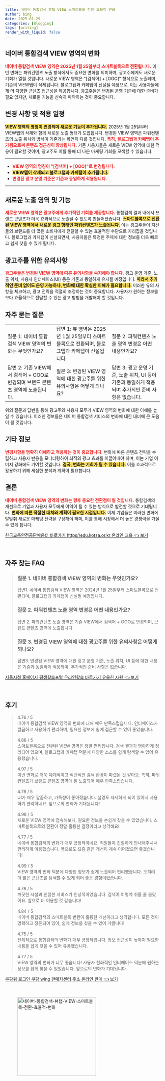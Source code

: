 ```yaml
---
title: 네이버 통합검색 뷰탭 VIEW 스마트블록 전환 효율적 변화
author: bing
date: 2025-01-29
categories: [Blogging]
tags: [writing]
render_with_liquid: false
---
```



<h2 id='네이버_통합검색_VIEW_영역의_변화'>네이버 통합검색 VIEW 영역의 변화</h2>

<p><b><span style="color: #ee2323;">네이버 통합검색 VIEW 영역은 2025년 1월 25일부터 스마트블록으로 전환됩니다.</span></b> 이번 변화는 파워컨텐츠 노출 방식에서도 중요한 변화를 의미하며, 광고주에게도 새로운 기회가 열릴 것입니다. 새로운 VIEW 영역은 "[검색어] + [OOO]" 형식으로 노출되며, 기존의 VIEW탭이 삭제됩니다. 블로그탭과 카페탭이 신설될 예정으로, 이는 사용자들에게 더 다양한 콘텐츠 접근성을 제공합니다. 광고주들은 변경된 운영 기준에 대한 준비가 필요 없지만, 새로운 기능을 신속히 파악하는 것이 중요합니다.</p>

<h2 id='변경_사항_및_적용_일정'>변경 사항 및 적용 일정</h2>

<p><b><span style="background-color: #ffe066;">VIEW 영역의 명칭이 변경되며 새로운 기능이 추가됩니다.</span></b> 2025년 1월 25일부터 VIEW탭의 삭제와 함께 새로운 노출 형태가 도입됩니다. 변경된 VIEW 영역은 파워컨텐츠의 노출 위치와 방식이 기존과는 확연히 다를 것입니다. <b><span style="color: #ee2323;">특히, 블로그탭과 카페탭이 추가됨으로써 콘텐츠 접근성이 향상됩니다.</span></b> 기존 사용자들은 새로운 VIEW 영역에 대한 적응이 필요할 것이며, 광고주도 이를 통해 더 나은 마케팅 기회를 모색할 수 있습니다.</p>

<hr />

<ul>
    <li><b><span style="color: #ee2323;">VIEW 영역의 명칭이 "[검색어] + [OOO]"로 변경됩니다.</span></b></li>
    <li><b><span style="background-color: #ffe066;">VIEW탭이 삭제되고 블로그탭과 카페탭이 추가됩니다.</span></b></li>
    <li><b><span style="color: #ee2323;">변경된 광고 운영 기준은 기존과 동일하게 적용됩니다.</span></b></li>
</ul>

<hr />

<h2 id='새로운_노출_영역_및_기능'>새로운 노출 영역 및 기능</h2>

<p><b><span style="color: #ee2323;">새로운 VIEW 영역은 광고주에게 추가적인 기회를 제공합니다.</span></b> 통합검색 결과 내에서 브랜드 콘텐츠가 더욱 효과적으로 노출될 수 있도록 만들어졌습니다. <b><span style="background-color: #ffe066;">스마트블록으로 전환된 VIEW 영역에서 새로운 광고 형태인 파워컨텐츠가 노출됩니다.</span></b> 이는 광고주들이 자신들의 브랜드를 더 많은 소비자에게 전달할 수 있는 효율적인 수단으로 자리잡을 것입니다. 블로그탭과 카페탭이 신설되면서, 사용자들은 특정한 주제에 대한 정보를 더욱 빠르고 쉽게 찾을 수 있게 됩니다.</p>

<h2 id='광고주를_위한_유의사항'>광고주를 위한 유의사항</h2>

<p><b><span style="color: #ee2323;">광고주들은 변경된 VIEW 영역에 따른 유의사항을 숙지해야 합니다.</span></b> 광고 운영 기준, 노출 위치, 사용자 인터페이스(UI) 등은 기존과 동일하게 유지될 예정입니다. <b><span style="background-color: #ffe066;">따라서 추가적인 준비 없어도 운영 가능하나, 변화에 대한 확실한 이해가 필요합니다.</span></b> 이러한 유의 사항을 체크하고, 광고 전략을 적절히 조정하는 것이 중요합니다. 사용자가 원하는 정보를 보다 효율적으로 전달할 수 있는 광고 방법을 개발해야 할 것입니다.</p>

<h2 id='자주_묻는_질문'>자주 묻는 질문</h2>

<table>
    <tr>
        <td>질문 1: 네이버 통합검색 VIEW 영역의 변화는 무엇인가요?</td>
        <td>답변 1: 뷰 영역은 2025년 1월 25일부터 스마트블록으로 전환되며, 블로그탭과 카페탭이 신설됩니다.</td>
        <td>질문 2: 파워컨텐츠 노출 영역 변경은 어떤 내용인가요?</td>
    </tr>
    <tr>
        <td>답변 2: 기존 VIEW에서 검색어 + OOO로 변경되며 브랜드 콘텐츠 영역에 노출됩니다.</td>
        <td>질문 3: 변경된 VIEW 영역에 대한 광고주를 위한 유의사항은 어떻게 되나요?</td>
        <td>답변 3: 광고 운영 기준, 노출 위치, UI 등이 기존과 동일하게 적용되며 추가적인 준비 사항은 없습니다.</td>
    </tr>
</table>

<p>위의 질문과 답변을 통해 광고주와 사용자 모두가 VIEW 영역의 변화에 대한 이해를 높일 수 있습니다. 이러한 정보들은 네이버 통합검색 서비스의 변화에 대한 대비에 큰 도움이 될 것입니다.</p>

<h2 id='기타_정보'>기타 정보</h2>

<p><b><span style="color: #ee2323;">변경사항을 명확히 이해하고 적응하는 것이 중요합니다.</span></b> 변화에 따른 콘텐츠 전략을 수립하고 사용자 반응을 모니터링하여 최적의 광고 효과를 이끌어내야 하며, 이는 기업 이미지 강화에도 기여할 것입니다. <b><span style="background-color: #ffe066;">결국, 변화는 기회가 될 수 있습니다.</span></b> 이를 효과적으로 활용하기 위해 세심한 분석과 계획이 필요합니다.</p>

<h2 id='결론'>결론</h2>

<p><b><span style="color: #ee2323;">네이버 통합검색 VIEW 영역의 변화는 향후 중요한 전환점이 될 것입니다.</span></b> 통합검색의 개선으로 기업과 사용자 모두에게 이익이 될 수 있는 방식으로 발전할 것으로 기대됩니다. <b><span style="background-color: #ffe066;">변화에 따른 적절한 대처와 계획이 필요한 시점입니다.</span></b> 이제 기업들은 이러한 변화에 발맞춰 새로운 마케팅 전략을 구상해야 하며, 이를 통해 시장에서 더 높은 경쟁력을 가질 수 있게 됩니다.</p>


<p><a class="click-button" title="한국교통안전공단배움터 바로가기 https//edu.kotsa.or.kr 온라인 교육" href="https://yellowplanner.github.io/posts/%ED%95%9C%EA%B5%AD%EA%B5%90%ED%86%B5%EC%95%88%EC%A0%84%EA%B3%B5%EB%8B%A8%EB%B0%B0%EC%9B%80%ED%84%B0-%EB%B0%94%EB%A1%9C%EA%B0%80%EA%B8%B0-httpsedu.kotsa.or.kr-%EC%98%A8%EB%9D%BC%EC%9D%B8-%EA%B5%90%EC%9C%A1/" rel="dofollow">한국교통안전공단배움터 바로가기 https//edu.kotsa.or.kr 온라인 교육 👈 보기</a></p><br>
<h2 id='자주_찾는_FAQ'>자주 찾는 FAQ</h2>
<div itemscope="" itemtype="https://schema.org/FAQPage"> 
<blockquote> 
<div itemscope="" itemprop="mainEntity" itemtype="https://schema.org/Question"> 
<h3 itemprop="name">질문 1. 네이버 통합검색 VIEW 영역의 변화는 무엇인가요?</h3> 
<div itemscope="" itemprop="acceptedAnswer" itemtype="https://schema.org/Answer"> 
<span itemprop="text"> 
<p>답변1. 네이버 통합검색 VIEW 영역은 2024년 1월 25일부터 스마트블록으로 전환되며, 블로그탭과 카페탭이 신설될 예정입니다.</p> 
</span> 
</div> 
</div> 

<div itemscope="" itemprop="mainEntity" itemtype="https://schema.org/Question"> 
<h3 itemprop="name">질문 2. 파워컨텐츠 노출 영역 변경은 어떤 내용인가요?</h3> 
<div itemscope="" itemprop="acceptedAnswer" itemtype="https://schema.org/Answer"> 
<span itemprop="text"> 
<p>답변 2. 파워컨텐츠 노출 영역은 기존 VIEW에서 검색어 + OOO로 변경되며, 브랜드 콘텐츠 영역에 노출됩니다.</p> 
</span> 
</div> 
</div> 

<div itemscope="" itemprop="mainEntity" itemtype="https://schema.org/Question"> 
<h3 itemprop="name">질문 3. 변경된 VIEW 영역에 대한 광고주를 위한 유의사항은 어떻게 되나요?</h3> 
<div itemscope="" itemprop="acceptedAnswer" itemtype="https://schema.org/Answer"> 
<span itemprop="text"> 
<p>답변3. 변경된 VIEW 영역에 대한 광고 운영 기준, 노출 위치, UI 등에 대한 내용은 기존과 동일하게 적용되며, 추가적인 준비 사항은 없습니다.</p> 
</span> 
</div> 
</div> 
</blockquote> 
</div>
<p><a class="click-button" title="서울시청 홈페이지 평생학습포털 온라인학습 바로가기 유용한 자원" href="https://yellowplanner.github.io/posts/%EC%84%9C%EC%9A%B8%EC%8B%9C%EC%B2%AD-%ED%99%88%ED%8E%98%EC%9D%B4%EC%A7%80-%ED%8F%89%EC%83%9D%ED%95%99%EC%8A%B5%ED%8F%AC%ED%84%B8-%EC%98%A8%EB%9D%BC%EC%9D%B8%ED%95%99%EC%8A%B5-%EB%B0%94%EB%A1%9C%EA%B0%80%EA%B8%B0-%EC%9C%A0%EC%9A%A9%ED%95%9C-%EC%9E%90%EC%9B%90/" rel="dofollow">서울시청 홈페이지 평생학습포털 온라인학습 바로가기 유용한 자원 👈 보기</a></p><br>
<h2 id='후기'>후기</h2>
<div itemscope itemtype="https://schema.org/Product">
  <blockquote>
  <div itemprop="review" itemscope itemtype="https://schema.org/Review">
      <div itemprop="reviewRating" itemscope itemtype="https://schema.org/Rating"> <span itemprop="ratingValue">4.76</span> / <span itemprop="bestRating">5</span> </div>
      <span itemprop="reviewBody">네이버 통합검색 VIEW 영역의 변화에 대해 매우 만족스럽습니다. 인터페이스가 깔끔하고 사용하기 편리하며, 필요한 정보에 쉽게 접근할 수 있어 좋았습니다.</span>
  </div>
  <br>
  <div itemprop="review" itemscope itemtype="https://schema.org/Review">
      <div itemprop="reviewRating" itemscope itemtype="https://schema.org/Rating"> <span itemprop="ratingValue">4.88</span> / <span itemprop="bestRating">5</span> </div>
      <span itemprop="reviewBody">스마트블록으로 전환된 VIEW 영역은 정말 편리합니다. 검색 결과가 명확하게 정리되어 있으며, 블로그탭과 카페탭 덕분에 다양한 소스를 쉽게 탐색할 수 있어 유용했습니다.</span>
  </div>
  <br>
  <div itemprop="review" itemscope itemtype="https://schema.org/Review">
      <div itemprop="reviewRating" itemscope itemtype="https://schema.org/Rating"> <span itemprop="ratingValue">4.97</span> / <span itemprop="bestRating">5</span> </div>
      <span itemprop="reviewBody">이번 변화로 더욱 체계적이고 직관적인 검색 환경이 마련된 것 같아요. 특히, 파워컨텐츠가 브랜드 콘텐츠 영역에 잘 노출되어 매우 만족스럽습니다.</span>
  </div>
  <br>
  <div itemprop="review" itemscope itemtype="https://schema.org/Review">
      <div itemprop="reviewRating" itemscope itemtype="https://schema.org/Rating"> <span itemprop="ratingValue">4.79</span> / <span itemprop="bestRating">5</span> </div>
      <span itemprop="reviewBody">UI가 매우 깔끔하고, 가독성이 좋아졌습니다. 설명도 자세하게 되어 있어서 사용하기 편리하네요. 앞으로의 변화가 기대됩니다!</span>
  </div>
  <br>
  <div itemprop="review" itemscope itemtype="https://schema.org/Review">
      <div itemprop="reviewRating" itemscope itemtype="https://schema.org/Rating"> <span itemprop="ratingValue">4.98</span> / <span itemprop="bestRating">5</span> </div>
      <span itemprop="reviewBody">새로운 VIEW 영역에 접속해보니, 필요한 정보를 손쉽게 찾을 수 있었습니다. 스마트블록으로의 전환이 정말 훌륭한 결정이라고 생각해요!</span>
  </div>
  <br>
  <div itemprop="review" itemscope itemtype="https://schema.org/Review">
      <div itemprop="reviewRating" itemscope itemtype="https://schema.org/Rating"> <span itemprop="ratingValue">4.77</span> / <span itemprop="bestRating">5</span> </div>
      <span itemprop="reviewBody">네이버 통합검색의 변화가 매우 긍정적이네요. 직원들이 친절하게 안내해주셔서 편리하게 이용했습니다. 앞으로도 요즘 같은 개선이 계속 이어졌으면 좋겠습니다!</span>
  </div>
  <br>
  <div itemprop="review" itemscope itemtype="https://schema.org/Review">
      <div itemprop="reviewRating" itemscope itemtype="https://schema.org/Rating"> <span itemprop="ratingValue">4.99</span> / <span itemprop="bestRating">5</span> </div>
      <span itemprop="reviewBody">VIEW 영역의 변화 덕분에 다양한 정보가 쉽게 노출되어 편리했습니다. 오히려 더 많은 콘텐츠를 탐색할 수 있게 되어 좋은 경험이었습니다.</span>
  </div>
  <br>
  <div itemprop="review" itemscope itemtype="https://schema.org/Review">
      <div itemprop="reviewRating" itemscope itemtype="https://schema.org/Rating"> <span itemprop="ratingValue">4.76</span> / <span itemprop="bestRating">5</span> </div>
      <span itemprop="reviewBody">깨끗한 시설과 친절한 서비스가 인상적이었습니다. 검색이 이렇게 쉬울 줄 몰랐어요. 앞으로 더 이용할 것 같습니다!</span>
  </div>
  <br>
  <div itemprop="review" itemscope itemtype="https://schema.org/Review">
      <div itemprop="reviewRating" itemscope itemtype="https://schema.org/Rating"> <span itemprop="ratingValue">4.84</span> / <span itemprop="bestRating">5</span> </div>
      <span itemprop="reviewBody">네이버 통합검색의 스마트블록 변환이 훌륭한 개선이라고 생각합니다. 모든 것이 명확하고 정돈되어 있어, 쉽게 정보를 찾을 수 있어 기쁩니다!</span>
  </div>
  <br>
  <div itemprop="review" itemscope itemtype="https://schema.org/Review">
      <div itemprop="reviewRating" itemscope itemtype="https://schema.org/Rating"> <span itemprop="ratingValue">4.75</span> / <span itemprop="bestRating">5</span> </div>
      <span itemprop="reviewBody">전체적으로 통합검색의 변화가 매우 긍정적입니다. 정보 접근성이 높아져 필요한 내용을 쉽게 찾을 수 있어 유용했습니다.</span>
  </div>
  <br>
  <div itemprop="review" itemscope itemtype="https://schema.org/Review">
      <div itemprop="reviewRating" itemscope itemtype="https://schema.org/Rating"> <span itemprop="ratingValue">4.77</span> / <span itemprop="bestRating">5</span> </div>
      <span itemprop="reviewBody">VIEW 영역의 변화가 너무 좋습니다! 사용자 친화적인 인터페이스 덕분에 원하는 정보를 쉽게 찾을 수 있었습니다. 앞으로의 변화가 기대됩니다.</span>
  </div>
  </blockquote>
</div>
<p><a class="click-button" title="쿠팡윙 로그인 쿠팡 wing 판매자센터 주소 온라인 판매" href="https://yellowplanner.github.io/posts/%EC%BF%A0%ED%8C%A1%EC%9C%99-%EB%A1%9C%EA%B7%B8%EC%9D%B8-%EC%BF%A0%ED%8C%A1-wing-%ED%8C%90%EB%A7%A4%EC%9E%90%EC%84%BC%ED%84%B0-%EC%A3%BC%EC%86%8C-%EC%98%A8%EB%9D%BC%EC%9D%B8-%ED%8C%90%EB%A7%A4/" rel="dofollow">쿠팡윙 로그인 쿠팡 wing 판매자센터 주소 온라인 판매 👈 보기</a></p><br>
<figure class="image"><img src="https://yellowplanner.github.io/assets/img/thumbnail/네이버-통합검색-뷰탭-VIEW-스마트블록-전환-효율적-변화.webp" alt="네이버-통합검색-뷰탭-VIEW-스마트블록-전환-효율적-변화" width="256" height="256"></figure>